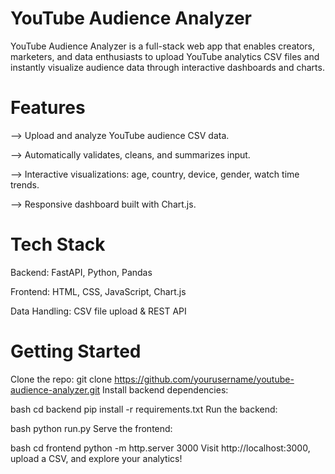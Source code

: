# YouTube Audience Analyzer

YouTube Audience Analyzer is a full-stack web app that enables creators, marketers, and data enthusiasts to upload YouTube analytics CSV files and instantly visualize audience data through interactive dashboards and charts.

# Features
--> Upload and analyze YouTube audience CSV data.

--> Automatically validates, cleans, and summarizes input.

--> Interactive visualizations: age, country, device, gender, watch time trends.

--> Responsive dashboard built with Chart.js.

# Tech Stack
Backend: FastAPI, Python, Pandas

Frontend: HTML, CSS, JavaScript, Chart.js

Data Handling: CSV file upload & REST API

# Getting Started
Clone the repo:
git clone https://github.com/yourusername/youtube-audience-analyzer.git
Install backend dependencies:

bash
cd backend
pip install -r requirements.txt
Run the backend:

bash
python run.py
Serve the frontend:

bash
cd frontend
python -m http.server 3000
Visit http://localhost:3000, upload a CSV, and explore your analytics!

